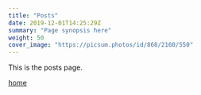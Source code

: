 ```yaml
---
title: "Posts"
date: 2019-12-01T14:25:29Z
summary: "Page synopsis here"
weight: 50
cover_image: "https://picsum.photos/id/868/2160/550"
---
```


This is the posts page.

[home](/)